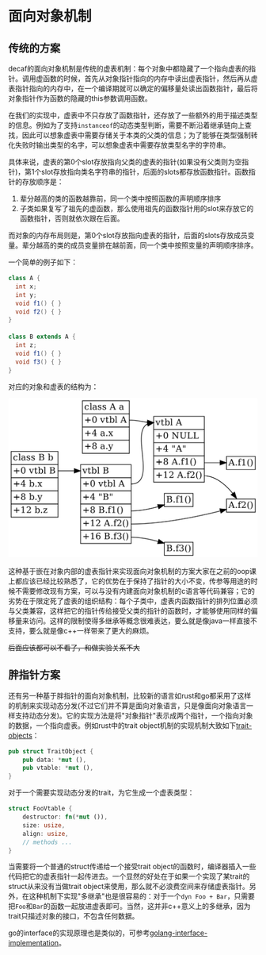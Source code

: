 # 面向对象机制

## 传统的方案

decaf的面向对象机制是传统的虚表机制：每个对象中都隐藏了一个指向虚表的指针。调用虚函数的时候，首先从对象指针指向的内存中读出虚表指针，然后再从虚表指针指向的内存中，在一个编译期就可以确定的偏移量处读出函数指针，最后将对象指针作为函数的隐藏的this参数调用函数。

在我们的实现中，虚表中不只存放了函数指针，还存放了一些额外的用于描述类型的信息。例如为了支持`instanceof`的动态类型判断，需要不断沿着继承链向上查找，因此可以想象虚表中需要存储关于本类的父类的信息；为了能够在类型强制转化失败时输出类型的名字，可以想象虚表中需要存放类型名字的字符串。

具体来说，虚表的第0个slot存放指向父类的虚表的指针(如果没有父类则为空指针)，第1个slot存放指向类名字符串的指针，后面的slots都存放函数指针。函数指针的存放顺序是：

1. 辈分越高的类的函数越靠前，同一个类中按照函数的声明顺序排序
2. 子类如果复写了祖先的虚函数，那么使用祖先的函数指针用的slot来存放它的函数指针，否则就依次跟在后面。

而对象的内存布局则是，第0个slot存放指向虚表的指针，后面的slots存放成员变量。辈分越高的类的成员变量排在越前面，同一个类中按照变量的声明顺序排序。

一个简单的例子如下：

```java
class A { 
  int x; 
  int y; 
  void f1() { } 
  void f2() { } 
} 

class B extends A { 
  int z; 
  void f1() { }
  void f3() { }
}
```

对应的对象和虚表的结构为：

![obj](./pic/obj.png)

这种基于嵌在对象内部的虚表指针来实现面向对象机制的方案大家在之前的oop课上都应该已经比较熟悉了，它的优势在于保持了指针的大小不变，传参等用途的时候不需要修改现有方案，可以与没有内建面向对象机制的c语言等代码兼容；它的劣势在于限定死了虚表的组织结构：每个子类中，虚表内函数指针的排列位置必须与父类兼容，这样把它的指针传给接受父类的指针的函数时，才能够使用同样的偏移量来访问。这样的限制使得多继承等概念很难表达，要么就是像java一样直接不支持，要么就是像c++一样带来了更大的麻烦。

~~后面应该都可以不看了，和做实验关系不大~~

## 胖指针方案

还有另一种基于胖指针的面向对象机制，比较新的语言如rust和go都采用了这样的机制来实现动态分发(不过它们并不算是面向对象语言，只是像面向对象语言一样支持动态分发)。它的实现方法是将"对象指针"表示成两个指针，一个指向对象的数据，一个指向虚表。例如rust中的trait object机制的实现机制大致如下[trait-objects](https://doc.rust-lang.org/1.30.0/book/first-edition/trait-objects.html)：

```rust
pub struct TraitObject {
    pub data: *mut (),
    pub vtable: *mut (),
}
```

对于一个需要实现动态分发的trait，为它生成一个虚表类型：

```rust
struct FooVtable {
    destructor: fn(*mut ()),
    size: usize,
    align: usize,
    // methods ...
}
```

当需要将一个普通的struct传递给一个接受trait object的函数时，编译器插入一些代码把它的虚表指针一起传进去。一个显然的好处在于如果一个实现了某trait的struct从来没有当做trait object来使用，那么就不必浪费空间来存储虚表指针。另外，在这种机制下实现"多继承"也是很容易的：对于一个`dyn Foo + Bar`，只需要把`Foo`和`Bar`的函数一起放进虚表即可。当然，这并非c++意义上的多继承，因为trait只描述对象的接口，不包含任何数据。

go的interface的实现原理也是类似的，可参考[golang-interface-implementation](https://www.tapirgames.com/blog/golang-interface-implementation)。
